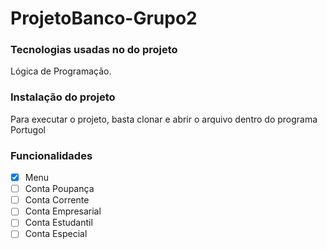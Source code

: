 # ProjetoBanco-Grupo2

### Tecnologias usadas no do projeto

Lógica de Programação.

### Instalação do projeto

Para executar o projeto, basta clonar e abrir o arquivo dentro do programa Portugol

### Funcionalidades

- [x] Menu
- [ ] Conta Poupança
- [ ] Conta Corrente
- [ ] Conta Empresarial
- [ ] Conta Estudantil
- [ ] Conta Especial

